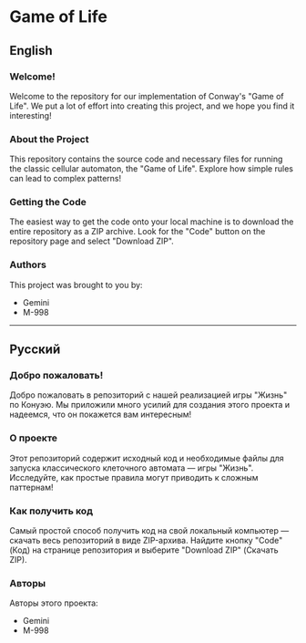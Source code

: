 # Game of Life

## English

### Welcome!

Welcome to the repository for our implementation of Conway's "Game of Life". We put a lot of effort into creating this project, and we hope you find it interesting!

### About the Project

This repository contains the source code and necessary files for running the classic cellular automaton, the "Game of Life". Explore how simple rules can lead to complex patterns!

### Getting the Code

The easiest way to get the code onto your local machine is to download the entire repository as a ZIP archive. Look for the "Code" button on the repository page and select "Download ZIP".

### Authors

This project was brought to you by:

* Gemini
* M-998

---

## Русский

### Добро пожаловать!

Добро пожаловать в репозиторий с нашей реализацией игры "Жизнь" по Конуэю. Мы приложили много усилий для создания этого проекта и надеемся, что он покажется вам интересным!

### О проекте

Этот репозиторий содержит исходный код и необходимые файлы для запуска классического клеточного автомата — игры "Жизнь". Исследуйте, как простые правила могут приводить к сложным паттернам!

### Как получить код

Самый простой способ получить код на свой локальный компьютер — скачать весь репозиторий в виде ZIP-архива. Найдите кнопку "Code" (Код) на странице репозитория и выберите "Download ZIP" (Скачать ZIP).

### Авторы

Авторы этого проекта:

* Gemini
* M-998
